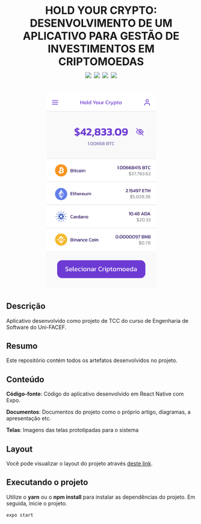 <h1 align="center">
  HOLD YOUR CRYPTO: DESENVOLVIMENTO DE UM APLICATIVO PARA GESTÃO DE INVESTIMENTOS EM CRIPTOMOEDAS
  <br/>
  <div>
    <img src="https://img.shields.io/badge/-React%20Native-%234287f5" />
    <img src="https://img.shields.io/badge/-TypeScript-%23294E80" />
    <img src="https://img.shields.io/badge/-Expo-lightgrey" />
    <img src="https://img.shields.io/badge/-Mobile-%23ff69b4" />
  </div>
  <br/>
  <img src="Telas/Overview.png" alt="HYC" width="290">
</h1>

## Descrição

Aplicativo desenvolvido como projeto de TCC do curso de Engenharia de Software do Uni-FACEF.

## Resumo

Este repositório contém todos os artefatos desenvolvidos no projeto.

## Conteúdo

**Código-fonte**: Código do aplicativo desenvolvido em React Native com Expo.

**Documentos**: Documentos do projeto como o próprio artigo, diagramas, a apresentação etc.

**Telas**: Imagens das telas prototipadas para o sistema

## Layout

Você pode visualizar o layout do projeto através [deste link](https://www.figma.com/file/8gqd5pP7KbNTAC3YmiIZWt/HYC).

## Executando o projeto

Utilize o **yarn** ou o **npm install** para instalar as dependências do projeto.
Em seguida, inicie o projeto.

```cl
expo start
```
